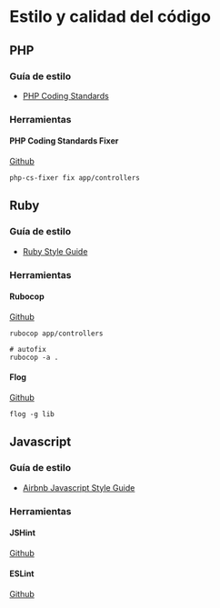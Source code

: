 # Estilo y calidad del código #

## PHP ##

### Guía de estilo ###
* [PHP Coding Standards](http://www.php-fig.org/psr/psr-2/)

### Herramientas

#### PHP Coding Standards Fixer

[Github](https://github.com/FriendsOfPHP/PHP-CS-Fixer)

```
php-cs-fixer fix app/controllers
```

## Ruby ##

### Guía de estilo ###
* [Ruby Style Guide](https://github.com/bbatsov/ruby-style-guide)

### Herramientas

#### Rubocop

[Github](https://github.com/bbatsov/rubocop)

```
rubocop app/controllers

# autofix
rubocop -a .
```

#### Flog

[Github](https://github.com/seattlerb/flog)

```
flog -g lib
```

## Javascript

### Guía de estilo ###
* [Airbnb Javascript Style Guide](https://github.com/airbnb/javascript)

### Herramientas

#### JSHint

[Github](https://github.com/jshint/jshint)


#### ESLint

[Github](https://github.com/eslint/eslint)
